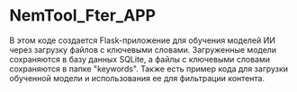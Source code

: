 # NemTool_Fter_APP
В этом коде создается Flask-приложение для обучения моделей ИИ через загрузку файлов с ключевыми словами. Загруженные модели сохраняются в базу данных SQLite, а файлы с ключевыми словами сохраняются в папке "keywords". Также есть пример кода для загрузки обученной модели и использования ее для фильтрации контента.
